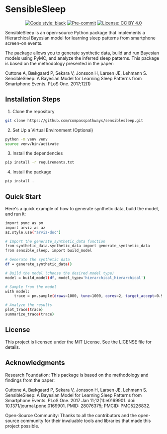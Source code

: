 # SensibleSleep

<div align="center">

[![Code style: black](https://img.shields.io/badge/code%20style-black-000000.svg)](https://github.com/psf/black)
[![Pre-commit](https://img.shields.io/badge/pre--commit-enabled-brightgreen?logo=pre-commit&logoColor=white)](https://github.com/compasspathways/ds_utils/blob/main/.pre-commit-config.yaml)
[![License: CC BY 4.0](https://img.shields.io/badge/License-CC_BY_4.0-lightgrey.svg)](https://creativecommons.org/licenses/by/4.0/)

</div>

SensibleSleep is an open-source Python package that implements a Hierarchical Bayesian model for learning sleep patterns from smartphone screen-on events. 

The package allows you to generate synthetic data, build and run Bayesian models using PyMC, and analyze the inferred sleep patterns. This package is based on the methodology presented in the paper:

Cuttone A, Bækgaard P, Sekara V, Jonsson H, Larsen JE, Lehmann S. SensibleSleep: A Bayesian Model for Learning Sleep Patterns from Smartphone Events. PLoS One. 2017;12(1)

## Installation Steps

1. Clone the repository

```bash
git clone https://github.com/compasspathways/sensiblesleep.git
```

2. Set Up a Virtual Environment (Optional)

```bash
python -m venv venv
source venv/bin/activate
```

3. Install the dependencies

```bash
pip install -r requirements.txt
```

4. Install the package

```bash
pip install .
```

## Quick Start
Here's a quick example of how to generate synthetic data, build the model, and run it:


```bash
import pymc as pm
import arviz as az
az.style.use("arviz-doc")

# Import the generate_synthetic_data function
from synthetic_data.synthetic_data import generate_synthetic_data
from sensible_sleep. import build_model

# Generate the synthetic data
df = generate_synthetic_data()

# Build the model (choose the desired model type)
model = build_model(df, model_type='hierarchical_hierarchical')

# Sample from the model
with model:
    trace = pm.sample(draws=1000, tune=1000, cores=2, target_accept=0.9, random_seed=42)

# Analyze the results
plot_trace(trace)
summarize_trace(trace)
```


## License
This project is licensed under the MIT License. See the LICENSE file for details.


## Acknowledgments
Research Foundation: This package is based on the methodology and findings from the paper:

Cuttone A, Bækgaard P, Sekara V, Jonsson H, Larsen JE, Lehmann S. SensibleSleep: A Bayesian Model for Learning Sleep Patterns from Smartphone Events. PLoS One. 2017 Jan 11;12(1):e0169901. doi: 10.1371/journal.pone.0169901. PMID: 28076375; PMCID: PMC5226832.

Open-Source Community: Thanks to all the contributors and the open-source community for their invaluable tools and libraries that made this project possible.